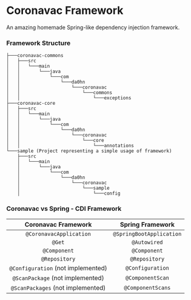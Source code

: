 # Coronavac Framework

An amazing homemade Spring-like dependency injection framework.

### Framework Structure

```
├───coronavac-commons
│   ├───src
│   │   └───main
│   │       └───java
│   │           └───com
│   │               └───da0hn
│   │                   └───coronavac
│   │                       └───commons
│   │                           └───exceptions
├───coronavac-core
│   ├───src
│   │   └───main
│   │       └───java
│   │           └───com
│   │               └───da0hn
│   │                   └───coronavac
│   │                       └───core
│   │                           └───annotations
└───sample (Project representing a simple usage of framework)
    ├───src
    │   └───main
    │       └───java
    │           └───com
    │               └───da0hn
    │                   └───coronavac
    │                       └───sample
    │                           └───config
```

### Coronavac vs Spring - CDI Framework

|        Coronavac Framework         |     Spring Framework     |
|:----------------------------------:|:------------------------:|
|      `@CoronavacApplication`       | `@SpringBootApplication` |
|               `@Get`               |       `@Autowired`       |
|            `@Component`            |       `@Component`       |
|           `@Repository`            |      `@Repository`       |
| `@Configuration` (not implemented) |     `@Configuration`     | 
|  `@ScanPackage` (not implemented)  |     `@ComponentScan`     | 
| `@ScanPackages` (not implemented)  |    `@ComponentScans`     | 


